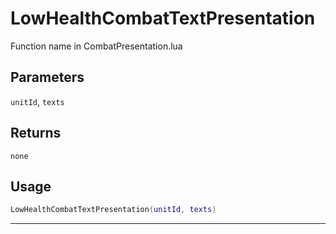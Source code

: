 # LowHealthCombatTextPresentation
Function name in CombatPresentation.lua
## Parameters
`unitId`, `texts`
## Returns
`none`
## Usage
```lua
LowHealthCombatTextPresentation(unitId, texts)
```
---
